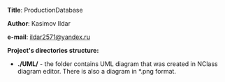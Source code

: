 **Title**:        ProductionDatabase

**Author**:       Kasimov Ildar

**e-mail**:       ildar2571@yandex.ru

**Project's directories structure:**

- __./UML/__ - the folder contains UML diagram that was created in NClass diagram editor. There is also a diagram in *.png format.